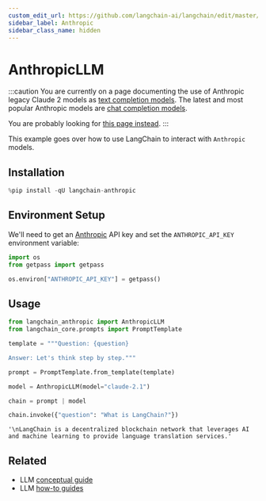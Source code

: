 ```yaml
---
custom_edit_url: https://github.com/langchain-ai/langchain/edit/master/docs/docs/integrations/llms/anthropic.ipynb
sidebar_label: Anthropic
sidebar_class_name: hidden
---
```

# AnthropicLLM

:::caution
You are currently on a page documenting the use of Anthropic legacy Claude 2 models as [text completion models](/docs/concepts/#llms). The latest and most popular Anthropic models are [chat completion models](/docs/concepts/#chat-models).

You are probably looking for [this page instead](/docs/integrations/chat/anthropic/).
:::

This example goes over how to use LangChain to interact with `Anthropic` models.

## Installation


```python
%pip install -qU langchain-anthropic
```

## Environment Setup

We'll need to get an [Anthropic](https://console.anthropic.com/settings/keys) API key and set the `ANTHROPIC_API_KEY` environment variable:


```python
import os
from getpass import getpass

os.environ["ANTHROPIC_API_KEY"] = getpass()
```

## Usage


```python
from langchain_anthropic import AnthropicLLM
from langchain_core.prompts import PromptTemplate

template = """Question: {question}

Answer: Let's think step by step."""

prompt = PromptTemplate.from_template(template)

model = AnthropicLLM(model="claude-2.1")

chain = prompt | model

chain.invoke({"question": "What is LangChain?"})
```



```output
'\nLangChain is a decentralized blockchain network that leverages AI and machine learning to provide language translation services.'
```



## Related

- LLM [conceptual guide](/docs/concepts/#llms)
- LLM [how-to guides](/docs/how_to/#llms)
